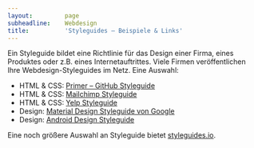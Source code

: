 ```yaml
---
layout:         page
subheadline:    Webdesign
title:          'Styleguides – Beispiele & Links'
---
```

Ein Styleguide bildet eine Richtlinie für das Design einer Firma, eines Produktes oder z.B. eines Internetauftrittes. Viele Firmen veröffentlichen Ihre Webdesign-Styleguides im Netz. Eine Auswahl:

<!--more-->


- HTML & CSS: [Primer – GitHub Styleguide](http://primercss.io/)
- HTML & CSS: [Mailchimp Styleguide](http://ux.mailchimp.com/)
- HTML & CSS: [Yelp Styleguide](http://www.yelp.com/styleguide)
- Design: [Material Design Styleguide von Google](http://www.google.com/design/spec/material-design/)
- Design: [Android Design Styleguide](https://developer.android.com/design/index.html)

Eine noch größere Auswahl an Styleguide bietet [styleguides.io](http://styleguides.io/).